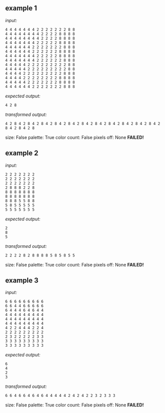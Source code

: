 
## example 1
*input:*
```
4 4 4 4 4 4 4 2 2 2 2 2 2 2 8 8
4 4 4 4 4 4 4 4 2 2 2 2 8 8 8 8
4 4 4 4 4 4 4 4 2 2 2 2 8 8 8 8
4 4 4 4 4 4 4 2 2 2 2 2 8 8 8 8
4 4 4 4 4 4 2 2 2 2 2 2 2 8 8 8
4 4 4 4 4 4 2 2 2 2 2 2 8 8 8 8
4 4 4 4 4 4 4 2 2 2 2 2 8 8 8 8
4 4 4 4 4 4 4 2 2 2 2 2 2 8 8 8
4 4 4 4 4 2 2 2 2 2 2 2 2 2 8 8
4 4 4 4 4 2 2 2 2 2 2 2 2 2 8 8
4 4 4 4 2 2 2 2 2 2 2 2 2 8 8 8
4 4 4 4 2 2 2 2 2 2 2 2 8 8 8 8
4 4 4 4 4 2 2 2 2 2 2 2 8 8 8 8
4 4 4 4 4 4 2 2 2 2 2 2 2 8 8 8
```
*expected output:*
```
4 2 8
```
*transformed output:*
```
4 2 8 4 2 8 4 2 8 4 2 8 4 2 8 4 2 8 4 2 8 4 2 8 4 2 8 4 2 8 4 2 8 4 2 8 4 2 8 4 2 8
```
size: False
palette: True
color count: False
pixels off: None
**FAILED!**

## example 2
*input:*
```
2 2 2 2 2 2 2
2 2 2 2 2 2 2
2 2 2 2 2 2 2
2 8 8 8 2 2 8
8 8 8 8 8 8 8
8 8 8 8 8 8 8
8 8 8 5 5 8 8
5 8 5 5 5 5 5
5 5 5 5 5 5 5
```
*expected output:*
```
2
8
5
```
*transformed output:*
```
2 2 2 2 8 2 8 8 8 8 5 8 5 8 5 5
```
size: False
palette: True
color count: False
pixels off: None
**FAILED!**

## example 3
*input:*
```
6 6 6 6 6 6 6 6 6
6 6 4 4 6 6 6 6 6
6 4 4 4 6 4 6 4 4
4 4 4 4 4 4 4 4 4
4 4 4 4 4 4 4 4 4
4 4 4 4 4 4 4 4 4
4 2 2 4 4 4 2 2 4
2 2 2 2 2 2 2 2 2
2 3 2 2 2 2 2 3 3
3 3 3 3 3 3 3 3 3
3 3 3 3 3 3 3 3 3
```
*expected output:*
```
6
4
2
3
```
*transformed output:*
```
6 6 4 6 6 4 6 4 6 4 4 4 4 4 2 4 2 4 2 2 3 2 3 3 3
```
size: False
palette: True
color count: False
pixels off: None
**FAILED!**
